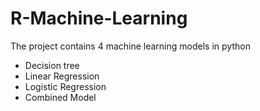 # R-Machine-Learning

The project contains 4 machine learning models in python
- Decision tree
- Linear Regression
- Logistic Regression
- Combined Model
